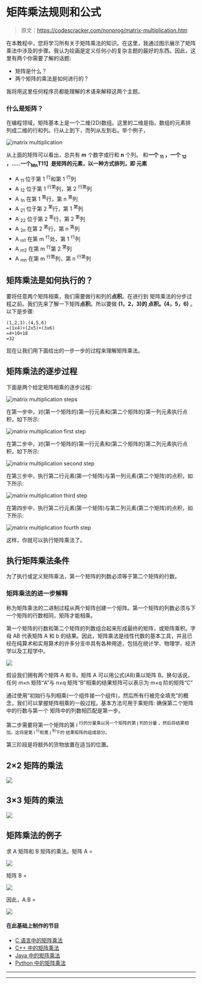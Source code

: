 # 矩阵乘法规则和公式

> 原文：<https://codescracker.com/nonprog/matrix-multiplication.htm>

在本教程中，您将学习所有关于矩阵乘法的知识。在这里，我通过图示展示了矩阵乘法中涉及的步骤。我认为绘画是定义任何小的复杂主题的最好的东西。因此，这里有两个你需要了解的话题:

*   矩阵是什么？
*   两个矩阵的乘法是如何进行的？

我将用这里任何程序员都能理解的术语来解释这两个主题。

### 什么是矩阵？

在编程领域，矩阵基本上是一个二维(2D)数组。这里的二维是指，数组的元素排列成二维的行和列。行从上到下，而列从左到右。举个例子，

![matrix multiplication](img/0575b11d16ac5a7485071d6f74e6424b.png)

从上面的矩阵可以看出，总共有 **m** 个数字或行和 **n** 个列。 和**一个 <sub>11</sub> ，一个 <sub>12</sub> ，.....一个<sub>Mn</sub>T11】是矩阵的元素，以一种方式排列，即 元素**

*   A <sub>11</sub> 位于第 1 <sup>行</sup>和第 1 <sup>行</sup>列
*   A <sub>12</sub> 位于第 1 <sup>行第</sup>列，第 2 <sup>行第</sup>列
*   A <sub>1n</sub> 在第 1 <sup>第</sup>行，第 n <sup>第</sup>列
*   A <sub>21</sub> 位于第 2 <sup>第</sup>行，第 1 <sup>第</sup>列
*   A <sub>22</sub> 位于第 2 <sup>第</sup>行，第 2 <sup>第</sup>列
*   A <sub>2n</sub> 在第 2 <sup>第</sup>行，第 n <sup>第</sup>列
*   A <sub>m1</sub> 在第 m <sup>行</sup>处，第 1 <sup>行</sup>列
*   A <sub>m2</sub> 在第 m <sup>行</sup>第 2 <sup>第</sup>列
*   A <sub>mn</sub> 在第 m <sup>行第</sup>列，第 n <sup>行第</sup>列

## 矩阵乘法是如何执行的？

要将任意两个矩阵相乘，我们需要做行和列的**点积**。在进行到 矩阵乘法的分步过程之前。我们先来了解一下矩阵**点积**。所以要做 **(1，2，3)的 点积。(4，5，6)** 。以下是步骤:

```
(1,2,3).(4,5,6)
=(1x4)+(2x5)+(3x6)
=4+10+18
=32
```

现在让我们用下面给出的一步一步的过程来理解矩阵乘法。

## 矩阵乘法的逐步过程

下面是两个给定矩阵相乘的逐步过程:

![matrix multiplication steps](img/7f04c469ee36b6c5b14668f403916a57.png)

在第一步中，对(第一个矩阵的)第一行元素和(第二个矩阵的)第一列元素执行点积，如下所示:

![matrix multiplication first step](img/b9a1c13252a6326e23e4e7be98d7a3dd.png)

在第二步中，对(第一个矩阵的)第一行元素和(第二个矩阵的)第二列元素执行点积，如下所示:

![matrix multiplication second step](img/5eaf82e65af84c726e0b8069a5e8180a.png)

在第三步中，执行第二行元素(第一个矩阵)与第一列元素(第二个矩阵)的点积，如下所示:

![matrix multiplication third step](img/b39cfcc15bcc1cb74274e7a85802b2ac.png)

在第四步中，执行第二行元素(第一个矩阵)与第二列元素(第二个矩阵)的点积，如下所示:

![matrix multiplication fourth step](img/00843c4da87075f7caee429ad19dd88f.png)

这样，你就可以执行矩阵乘法了。

## 执行矩阵乘法条件

为了执行或定义矩阵乘法，第一个矩阵的列数必须等于第二个矩阵的行数。

### 矩阵乘法的进一步解释

称为矩阵乘法的二进制过程从两个矩阵创建一个矩阵。第一个矩阵的列数必须与下一个矩阵的行数相同，矩阵才能相乘。

第一个矩阵的行数和第二个矩阵的列数组合起来形成最终的矩阵，或矩阵乘积。字母 AB 代表矩阵 A 和 b 的结果。因此，矩阵乘法是线性代数的基本工具，并且已经在纯算术和实用算术的许多分支中具有各种用途，包括在统计学、物理学、经济学以及工程学中。

![](img/00c5fb559ff875238c9d68075a13e78f.png)

假设我们拥有两个矩阵 A 和 B，矩阵 A 可以用公式(AB)乘以矩阵 B。换句话说，任何 m×n 矩阵“A”与 n×q 矩阵“B”相乘的结果矩阵可以表示为 m×q 阶的矩阵“C”

通过使用“初始行与列相乘(一个组件接一个组件)，然后所有行被完全填充”的概念，我们可以掌握矩阵相乘的一般过程。基本方法可用于乘矩阵:
确保第二个矩阵中的行数与第一个 矩阵中的列数相匹配是第一步。

第二步需要将第一个矩阵的第 i <sup>行的分量乘以另一个矩阵的第 j 列的分量 ，然后将结果相加。这将是第 i <sup>行</sup>和第 j <sup>列</sup>下的 结果矩阵的组成部分。</sup>

第三阶段是将额外的货物放置在适当的位置。

## 2×2 矩阵的乘法

![](img/2b4773490ad4a6314f358494bbd7e01a.png)

## 3×3 矩阵的乘法

![](img/ac160df0274e5a4a27c261f559e4aa10.png)

## 矩阵乘法的例子

求 A 矩阵和 B 矩阵的乘法。矩阵 A =

![](img/d14bf95de8f4f4f1936499cc4dcfecb8.png)

矩阵 B =

![](img/9c57e9934a5fa00e6704ac12ec0aed5b.png)

因此，A.B =

![](img/bc2be30f66345d385d2a588494620c55.png)

#### 在此基础上制作的节目

*   [C 语言中的矩阵乘法](/c/program/c-program-multiply-two-matrices.htm)
*   [C++ 中的矩阵乘法](/cpp/program/cpp-program-multiply-two-matrices.htm)
*   [Java 中的矩阵乘法](/java/program/java-program-multiply-two-matrices.htm)
*   [Python 中的矩阵乘法](/python/program/python-program-matrix-multiplication.htm)

* * *

* * *